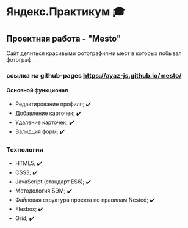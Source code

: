 # Яндекс.Практикум :mortar_board:

## Проектная работа - "Mesto"
Сайт делиться красивыми фотографиями мест в которых побывал фотограф.

### ссылка на github-pages https://ayaz-js.github.io/mesto/

#### Основной функционал
* Редактирование профиля; :heavy_check_mark:
* Добавление карточек; :heavy_check_mark:
* Удаление карточек; :heavy_check_mark:
* Валидция форм; :heavy_check_mark:

### Технологии
* HTML5; :heavy_check_mark:
* CSS3; :heavy_check_mark:
* JavaScript (стандарт ES6); :heavy_check_mark:
* Методология БЭМ; :heavy_check_mark:
* Файловая структура проекта по правилам Nested; :heavy_check_mark:
* Flexbox; :heavy_check_mark:
* Grid; :heavy_check_mark:
